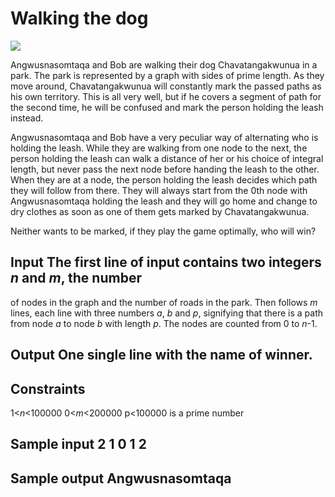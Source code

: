 # Walking the dog

![](<path to image here>)

Angwusnasomtaqa and Bob are walking their dog Chavatangakwunua in a park.  The
park is represented by a graph with sides of prime length.  As they move
around,  Chavatangakwunua will constantly mark the passed paths as his own
territory.  This is all very well, but if he covers a segment of path for the
second time, he will be confused and mark the person holding the leash instead.  

Angwusnasomtaqa and Bob have a very peculiar way of alternating who is holding
the leash. While they are walking from one node to the next, the person holding
the leash can walk a distance of her or his choice of integral length, but
never pass the next node before handing the leash to the other.  When they are
at a node, the person holding the leash decides which path they will follow
from there.  They will always start from the 0th node with Angwusnasomtaqa
holding the leash and they will go home and change to dry clothes as soon as
one of them gets marked by Chavatangakwunua.

Neither wants to be marked, if they play the game optimally, who will win?

## Input The first line of input contains two integers _n_ and _m_, the number
of nodes in the graph and the number of roads in the park.  Then follows _m_
lines, each line with three numbers _a_, _b_ and _p_, signifying that there is
a path from node _a_ to node _b_ with length _p_.  The nodes are counted from 0
to _n_-1.

## Output One single line with the name of winner.

## Constraints

1<_n_<100000 0<_m_<200000 p<100000 is a prime number

## Sample input 2 1 0 1 2

## Sample output Angwusnasomtaqa
